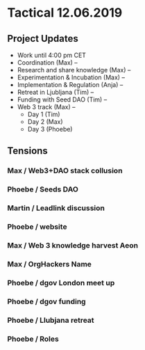 # Tactical 12.06.2019

## Project Updates

* Work until 4:00 pm CET
* Coordination \(Max\) –
* Research and share knowledge \(Max\) – 
* Experimentation & Incubation \(Max\) – 
* Implementation & Regulation \(Anja\) – 
* Retreat in Ljubljana \(Tim\) – 
* Funding with Seed DAO \(Tim\) – 
* Web 3 track \(Max\) –
  * Day 1 \(Tim\)
  * Day 2 \(Max\)
  * Day 3 \(Phoebe\)

## Tensions

### Max / Web3+DAO stack collusion

### Phoebe / Seeds DAO

### Martin / Leadlink discussion

### Phoebe / website

### Max / Web 3 knowledge harvest Aeon

### Max / OrgHackers Name

### Phoebe / dgov London meet up

### Phoebe / dgov funding

### Phoebe / Llubjana retreat

### Phoebe / Roles


